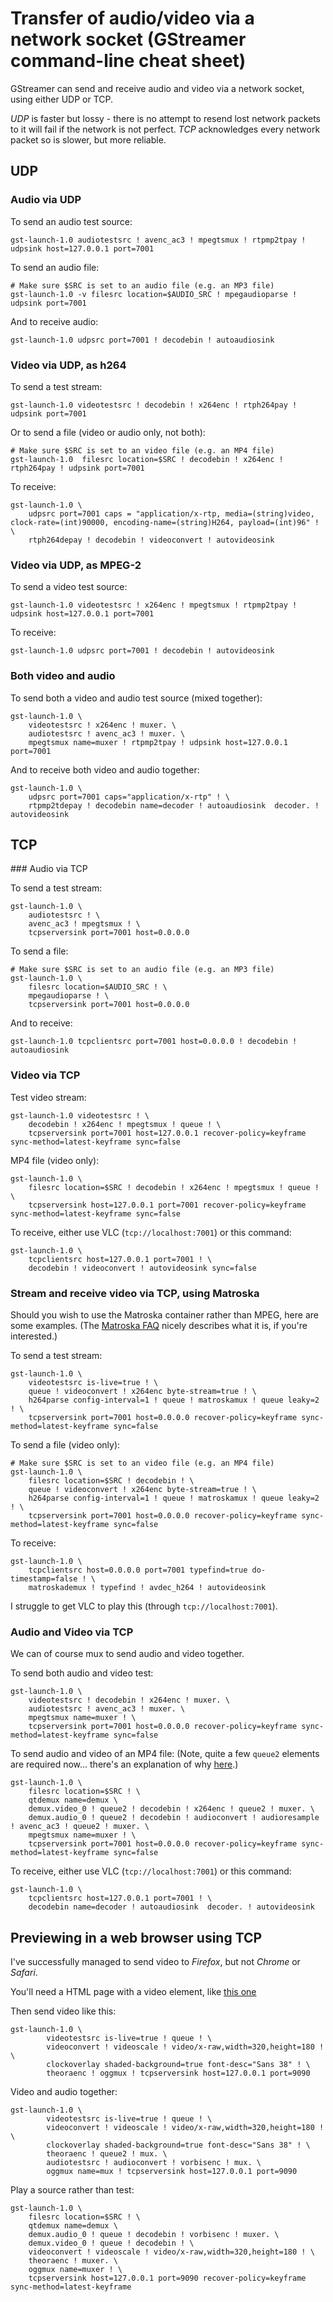 # Transfer of audio/video via a network socket  (GStreamer command-line cheat sheet)

GStreamer can send and receive audio and video via a network socket, using either UDP or TCP.

*UDP* is faster but lossy - there is no attempt to resend lost network packets to it will fail if the network is not perfect. *TCP* acknowledges every network packet so is slower, but more reliable.

## UDP

### Audio via UDP

To send an audio test source:

```
gst-launch-1.0 audiotestsrc ! avenc_ac3 ! mpegtsmux ! rtpmp2tpay ! udpsink host=127.0.0.1 port=7001
```

To send an audio file:

```
# Make sure $SRC is set to an audio file (e.g. an MP3 file)
gst-launch-1.0 -v filesrc location=$AUDIO_SRC ! mpegaudioparse ! udpsink port=7001
```

And to receive audio:

```
gst-launch-1.0 udpsrc port=7001 ! decodebin ! autoaudiosink
```

### Video via UDP, as h264

To send a test stream:

```
gst-launch-1.0 videotestsrc ! decodebin ! x264enc ! rtph264pay ! udpsink port=7001
```

Or to send a file (video or audio only, not both):

```
# Make sure $SRC is set to an video file (e.g. an MP4 file)
gst-launch-1.0  filesrc location=$SRC ! decodebin ! x264enc ! rtph264pay ! udpsink port=7001
```

To receive:

```
gst-launch-1.0 \
    udpsrc port=7001 caps = "application/x-rtp, media=(string)video, clock-rate=(int)90000, encoding-name=(string)H264, payload=(int)96" ! \
    rtph264depay ! decodebin ! videoconvert ! autovideosink
```

### Video via UDP, as MPEG-2

To send a video test source:

```
gst-launch-1.0 videotestsrc ! x264enc ! mpegtsmux ! rtpmp2tpay ! udpsink host=127.0.0.1 port=7001
```

To receive:

```
gst-launch-1.0 udpsrc port=7001 ! decodebin ! autovideosink
```

### Both video and audio

To send both a video and audio test source (mixed together):

```
gst-launch-1.0 \
    videotestsrc ! x264enc ! muxer. \
    audiotestsrc ! avenc_ac3 ! muxer. \
    mpegtsmux name=muxer ! rtpmp2tpay ! udpsink host=127.0.0.1 port=7001
```

And to receive both video and audio together:

```
gst-launch-1.0 \
    udpsrc port=7001 caps="application/x-rtp" ! \
    rtpmp2tdepay ! decodebin name=decoder ! autoaudiosink  decoder. ! autovideosink
```

## TCP

### Audio via TCP

To send a test stream:

```
gst-launch-1.0 \
    audiotestsrc ! \
    avenc_ac3 ! mpegtsmux ! \
    tcpserversink port=7001 host=0.0.0.0
```

To send a file:

```
# Make sure $SRC is set to an audio file (e.g. an MP3 file)
gst-launch-1.0 \
    filesrc location=$AUDIO_SRC ! \
    mpegaudioparse ! \
    tcpserversink port=7001 host=0.0.0.0
```

And to receive:

```
gst-launch-1.0 tcpclientsrc port=7001 host=0.0.0.0 ! decodebin ! autoaudiosink
```

### Video via TCP

Test video stream:

```
gst-launch-1.0 videotestsrc ! \
    decodebin ! x264enc ! mpegtsmux ! queue ! \
    tcpserversink port=7001 host=127.0.0.1 recover-policy=keyframe sync-method=latest-keyframe sync=false
```

MP4 file (video only):

```
gst-launch-1.0 \
    filesrc location=$SRC ! decodebin ! x264enc ! mpegtsmux ! queue ! \
    tcpserversink host=127.0.0.1 port=7001 recover-policy=keyframe sync-method=latest-keyframe sync=false
```

To receive, either use VLC (`tcp://localhost:7001`) or this command:

```
gst-launch-1.0 \
    tcpclientsrc host=127.0.0.1 port=7001 ! \
    decodebin ! videoconvert ! autovideosink sync=false
```

### Stream and receive video via TCP, using Matroska

Should you wish to use the Matroska container rather than MPEG, here are some examples.
(The [Matroska FAQ](https://www.matroska.org/technical/guides/faq/index.html) nicely describes what it is, if you're interested.)

To send a test stream:

```
gst-launch-1.0 \
    videotestsrc is-live=true ! \
    queue ! videoconvert ! x264enc byte-stream=true ! \
    h264parse config-interval=1 ! queue ! matroskamux ! queue leaky=2 ! \
    tcpserversink port=7001 host=0.0.0.0 recover-policy=keyframe sync-method=latest-keyframe sync=false
```

To send a file (video only):

```
# Make sure $SRC is set to an video file (e.g. an MP4 file)
gst-launch-1.0 \
    filesrc location=$SRC ! decodebin ! \
    queue ! videoconvert ! x264enc byte-stream=true ! \
    h264parse config-interval=1 ! queue ! matroskamux ! queue leaky=2 ! \
    tcpserversink port=7001 host=0.0.0.0 recover-policy=keyframe sync-method=latest-keyframe sync=false
```

To receive:

```
gst-launch-1.0 \
    tcpclientsrc host=0.0.0.0 port=7001 typefind=true do-timestamp=false ! \
    matroskademux ! typefind ! avdec_h264 ! autovideosink
```

I struggle to get VLC to play this (through `tcp://localhost:7001`).

### Audio and Video via TCP

We can of course mux to send audio and video together.

To send both audio and video test:

```
gst-launch-1.0 \
    videotestsrc ! decodebin ! x264enc ! muxer. \
    audiotestsrc ! avenc_ac3 ! muxer. \
    mpegtsmux name=muxer ! \
    tcpserversink port=7001 host=0.0.0.0 recover-policy=keyframe sync-method=latest-keyframe sync=false
```

To send audio and video of an MP4 file:
(Note, quite a few `queue2` elements are required now... there's an explanation of why [here](http://gstreamer-devel.966125.n4.nabble.com/Simple-AV-pipeline-stuck-in-prerolling-state-mp4-h264-aac-td4656970.html).)

```
gst-launch-1.0 \
    filesrc location=$SRC ! \
    qtdemux name=demux \
    demux.video_0 ! queue2 ! decodebin ! x264enc ! queue2 ! muxer. \
    demux.audio_0 ! queue2 ! decodebin ! audioconvert ! audioresample ! avenc_ac3 ! queue2 ! muxer. \
    mpegtsmux name=muxer ! \
    tcpserversink port=7001 host=0.0.0.0 recover-policy=keyframe sync-method=latest-keyframe sync=false
```

To receive, either use VLC (`tcp://localhost:7001`) or this command:

```
gst-launch-1.0 \
    tcpclientsrc host=127.0.0.1 port=7001 ! \
    decodebin name=decoder ! autoaudiosink  decoder. ! autovideosink
```


## Previewing in a web browser using TCP

I've successfully managed to send video to *Firefox*, but not *Chrome* or *Safari*.

You'll need a HTML page with a video element, like [this one](./html_examples/tcp-receive.html)

Then send video like this:

```
gst-launch-1.0 \
        videotestsrc is-live=true ! queue ! \
        videoconvert ! videoscale ! video/x-raw,width=320,height=180 ! \
        clockoverlay shaded-background=true font-desc="Sans 38" ! \
        theoraenc ! oggmux ! tcpserversink host=127.0.0.1 port=9090
```

Video and audio together:

```
gst-launch-1.0 \
        videotestsrc is-live=true ! queue ! \
        videoconvert ! videoscale ! video/x-raw,width=320,height=180 ! \
        clockoverlay shaded-background=true font-desc="Sans 38" ! \
        theoraenc ! queue2 ! mux. \
        audiotestsrc ! audioconvert ! vorbisenc ! mux. \
        oggmux name=mux ! tcpserversink host=127.0.0.1 port=9090
```

Play a source rather than test:

```
gst-launch-1.0 \
    filesrc location=$SRC ! \
    qtdemux name=demux \
    demux.audio_0 ! queue ! decodebin ! vorbisenc ! muxer. \
    demux.video_0 ! queue ! decodebin ! \
    videoconvert ! videoscale ! video/x-raw,width=320,height=180 ! \
    theoraenc ! muxer. \
    oggmux name=muxer ! \
    tcpserversink host=127.0.0.1 port=9090 recover-policy=keyframe sync-method=latest-keyframe
```
